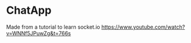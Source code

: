 # ChatApp

Made from a tutorial to learn socket.io https://www.youtube.com/watch?v=WNNf5JPuwZg&t=766s
